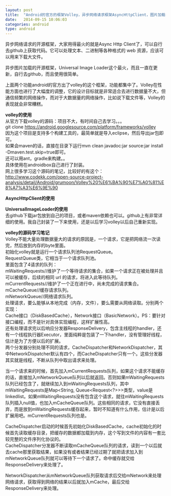 ```yaml
---
layout: post
title:  "Android的官方的框架Volley，异步网络请求框架AsyncHttpClient，图片加载框架UniversalImageLoader等学习笔记!"
date:   2014-09-15 10:06:03
categories: android
type: android
---
```


异步网络请求的开源框架，大家用得最火的就是Async Http Client了，可以自行去github上获取代码。它可以处理文本、二进制等各种格式的 web 资源，应该可以用来下载大文件。

异步图片加载的开源框架，Universal Image Loader这个最火，而且一直在更新，自行去github，而且使用很简单。

上面两个功能android的官方出了volley的这个框架，功能都集中了。Volley在性能方面也进行了大幅度的调整，它的设计目标就是非常适合去进行数据量不大，但通信频繁的网络操作，而对于大数据量的网络操作，比如说下载文件等，Volley的表现就会非常糟糕。

**volley的使用**  
从官方下载volley的源码：项目不大，有时间自己去学习。。。   
git clone https://android.googlesource.com/platform/frameworks/volley  
因为这个项目是支持多个构建工具的，最简单就是导入eclipse，然后导出jar包即可。  
如果会maven的话，直接在目录下运行mvn clean javadoc:jar source:jar install -Dmaven.test.skip=true即可。  
还可以用ant，gradle来构建。。  
具体使用在androidbox自己进行了封装。  
网上很多学习这个源码的笔记，比较好的有这个：  
http://www.codekk.com/open-source-project-analysis/detail/Android/grumoon/Volley%20%E6%BA%90%E7%A0%81%E8%A7%A3%E6%9E%90


**AsyncHttpClient的使用**  



**UniversalImageLoader的使用**  
去github下载jar包放到自己的项目，或者maven依赖也可以。github上有非常详细的使用。我自己封装了一下来使用，还是以后学习volley以后自己重新实现。

**volley的源码学习笔记**  
Volley不能大量处理数据量大的请求的原因是，一个请求，它是把网络流一次读完，然后放到内存的byte里面。  
初始化volley就是运行一个请求队列池RequestQueue。  
RequestQueue类，它相当于一个请求队列池。  
里面包含了4请求的队列：  
mWaitingRequests//维护了一个等待请求的集合，如果一个请求正在被处理并且可以被缓存，后续的相同 url 的请求，将进入此等待队列。  
mCurrentRequests//维护了一个正在进行中，尚未完成的请求集合。  
mCacheQueue//缓存请求队列。  
mNetworkQueue//网络请求队列。  
处理请求，要么能够从本地完成（内存，文件），要么需要从网络读取。分别两个实现：  
Cache接口（DiskBasedCache），Network接口（BasicNetwork）。PS：要针对接口编程，而不是针对具体实现编程，这样扩展性高。  
还有处理请求完以后响应分发器ResponseDelivery，包含主线程的handler，还有一个线程执行器Executor，里面纯粹是包装了一下handler，没有管理好线程，估计是为了方便以后的扩展。  
两个分发器分别处理不同的请求，CacheDispatcher和NetworkDispatcher，其中NetworkDispatcher默认有四个，而CacheDispatcher只有一个。这些分发器其实就是线程，不断从队列中取出请求来处理。

当一个请求来的时候，首先加入mCurrentRequests队列，如果这个请求不能缓存的话，直接加入mNetworkQueue队列以后就返回。否则如果mWaitingRequests队列已经包含了，就继续加入到mWaitingRequests队列，其中mWaitingRequests是Map<String, Queue<Request<?>>>类型，value是linkedlist。如果mWaitingRequests没有包含这个请求，就往mWaitingRequests队列插入null值，也加入mCacheQueue队列。这些相同的请求，它没有直接丢弃，而是放到mWaitingRequests缓存起来，暂时不知道有什么作用，估计是以后扩展用吧。mCurrentRequests队列也是。  

CacheDispatcher启动的时候首先初始化DiskBasedCache，cache初始化的时候首先读取缓存目录，把缓存的数据都加载到内存，这个写到文件的内容有一套比较完整的文件序列化协议的。  
CacheDispatcher分发器不断读取mCacheQueue队列的请求，读到一个以后就去cache那里获取结果，如果没有或者结果已经过期了就把请求加入到mNetworkQueue队列就可以等待下一个请求了。命中缓存就交给ResponseDelivery来处理了。

NetworkDispatcher从mNetworkQueue队列获取请求后交给mNetwork来处理网络请求，获取得到网络的结果以后就加入mCache，最后交给ResponseDelivery来处理。